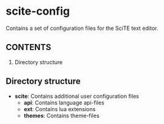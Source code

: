 # scite-config

Contains a set of configuration files for the SciTE text editor.  

## CONTENTS
1. Directory structure

## Directory structure
* **scite**: Contains additional user configuration files
    * **api**: Contains language api-files
	* **ext**: Contains lua extensions
	* **themes**: Contains theme-files
